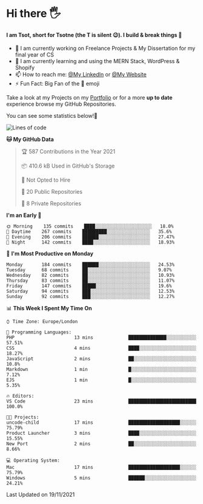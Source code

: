 # Hi there :raised_hand_with_fingers_splayed:
#### I am Tsot, short for Tsotne (the T is silent :wink:). I build & break things :space_invader:
- :telescope: I am currently working on Freelance Projects & My Dissertation for my final year of CS
- :seedling: I am currently learning and using the MERN Stack, WordPress & Shopify
- :mailbox: How to reach me: [@My LinkedIn](https://www.linkedin.com/in/tsotne-gvadzabia/) or [@My Website](https://tsotnegvadzabia.me/contact)
- :zap: Fun Fact: Big Fan of the :space_invader: emoji

Take a look at my Projects on my [Portfolio](https://tsotne.co.uk/) or for a more **up to date** experience browse my GitHub Repositories.

You can see some statistics below!:space_invader:
<!--START_SECTION:waka-->
![Lines of code](https://img.shields.io/badge/From%20Hello%20World%20I%27ve%20Written-3.5%20million%20lines%20of%20code-blue)

**🐱 My GitHub Data** 

> 🏆 587 Contributions in the Year 2021
 > 
> 📦 410.6 kB Used in GitHub's Storage 
 > 
> 🚫 Not Opted to Hire
 > 
> 📜 20 Public Repositories 
 > 
> 🔑 8 Private Repositories  
 > 
**I'm an Early 🐤** 

```text
🌞 Morning    135 commits    ████░░░░░░░░░░░░░░░░░░░░░   18.0% 
🌆 Daytime    267 commits    █████████░░░░░░░░░░░░░░░░   35.6% 
🌃 Evening    206 commits    ██████░░░░░░░░░░░░░░░░░░░   27.47% 
🌙 Night      142 commits    ████░░░░░░░░░░░░░░░░░░░░░   18.93%

```
📅 **I'm Most Productive on Monday** 

```text
Monday       184 commits    ██████░░░░░░░░░░░░░░░░░░░   24.53% 
Tuesday      68 commits     ██░░░░░░░░░░░░░░░░░░░░░░░   9.07% 
Wednesday    82 commits     ██░░░░░░░░░░░░░░░░░░░░░░░   10.93% 
Thursday     83 commits     ██░░░░░░░░░░░░░░░░░░░░░░░   11.07% 
Friday       147 commits    █████░░░░░░░░░░░░░░░░░░░░   19.6% 
Saturday     94 commits     ███░░░░░░░░░░░░░░░░░░░░░░   12.53% 
Sunday       92 commits     ███░░░░░░░░░░░░░░░░░░░░░░   12.27%

```


📊 **This Week I Spent My Time On** 

```text
⌚︎ Time Zone: Europe/London

💬 Programming Languages: 
PHP                      13 mins             ██████████████░░░░░░░░░░░   57.51% 
CSS                      4 mins              ████░░░░░░░░░░░░░░░░░░░░░   18.27% 
JavaScript               2 mins              ██░░░░░░░░░░░░░░░░░░░░░░░   10.8% 
Markdown                 1 min               █░░░░░░░░░░░░░░░░░░░░░░░░   7.12% 
EJS                      1 min               █░░░░░░░░░░░░░░░░░░░░░░░░   5.35%

🔥 Editors: 
VS Code                  23 mins             █████████████████████████   100.0%

🐱‍💻 Projects: 
uncode-child             17 mins             ███████████████████░░░░░░   75.79% 
Product Launcher         3 mins              ████░░░░░░░░░░░░░░░░░░░░░   15.55% 
New Port                 2 mins              ██░░░░░░░░░░░░░░░░░░░░░░░   8.66%

💻 Operating System: 
Mac                      17 mins             ███████████████████░░░░░░   75.79% 
Windows                  5 mins              ██████░░░░░░░░░░░░░░░░░░░   24.21%

```


 Last Updated on 19/11/2021
<!--END_SECTION:waka-->
